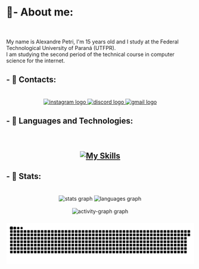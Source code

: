 <h1 align="left">👋- About me:</h1>

###

<br clear="both">

<p align="left">My name is Alexandre Petri, I'm 15 years old and I study at the Federal Technological University of Paraná (UTFPR). <br>I am studying the second period of the technical course in computer science for the internet.</p>

###

<h2 align="left">- 🔎 Contacts:</h2>

###

<br clear="both">

<div align="center">
  <a href="https://www.instagram.com/ale_bpetri/" target="_blank">
    <img src="https://img.shields.io/static/v1?message=Instagram&logo=instagram&label=&color=E4405F&logoColor=white&labelColor=&style=for-the-badge" height="35" alt="instagram logo"  />
  </a>
  <a href="https://discord.gg/wH3aTt5B" target="_blank">
    <img src="https://img.shields.io/static/v1?message=Discord&logo=discord&label=&color=7289DA&logoColor=white&labelColor=&style=for-the-badge" height="35" alt="discord logo"  />
  </a>
  <a href="https://contacts.google.com/person/c5123630005532084860" target="_blank">
    <img src="https://img.shields.io/static/v1?message=Gmail&logo=gmail&label=&color=D14836&logoColor=white&labelColor=&style=for-the-badge" height="35" alt="gmail logo"  />
  </a>
</div>

###

<h2 align="left">- 🧩 Languages ​​and Technologies:</h2>

###

<br clear="both">

<div align="center">
<h2 align="center">
  
  [![My Skills](https://skillicons.dev/icons?i=javascript,python,html,css,mysql,git,github)](https://skillicons.dev)
</div>

###

<h2 align="left">- 📐 Stats:</h2>

###

<br clear="both">

<div align="center">
  <img src="https://github-readme-stats.vercel.app/api?username=alexandrebpetri&hide_title=false&hide_rank=true&show_icons=true&include_all_commits=true&count_private=true&disable_animations=false&theme=algolia&locale=en&hide_border=true&order=1" height="150" alt="stats graph"  />
  <img src="https://github-readme-stats.vercel.app/api/top-langs?username=alexandrebpetri&locale=en&hide_title=false&layout=compact&card_width=320&langs_count=5&theme=algolia&hide_border=true&order=2" height="150" alt="languages graph"  />
  <br><br>
  <img src="https://github-readme-activity-graph.vercel.app/graph?username=alexandrebpetri&radius=16&theme=github-dark&area=true&order=5&hide_border=true" height="300" alt="activity-graph graph"  />
</div>

###

<img src="https://raw.githubusercontent.com/alexandrebpetri/alexandrebpetri/output/snake.svg" alt="Snake animation" />

###
